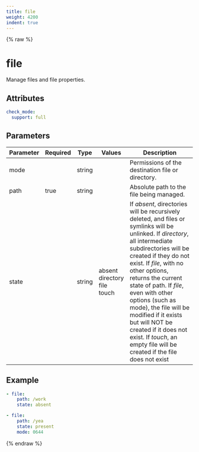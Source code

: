 ```yaml
---
title: file
weight: 4200
indent: true
---
```


{% raw %}
# file

Manage files and file properties.

## Attributes

```yaml
check_mode:
  support: full
```

## Parameters

| Parameter | Required | Type   | Values                               | Description                                                                                                                                                                                                                                                                                                                                                                                                                                                           |
|-----------|----------|--------|--------------------------------------|-----------------------------------------------------------------------------------------------------------------------------------------------------------------------------------------------------------------------------------------------------------------------------------------------------------------------------------------------------------------------------------------------------------------------------------------------------------------------|
| mode      |          | string |                                      | Permissions of the destination file or directory.                                                                                                                                                                                                                                                                                                                                                                                                                     |
| path      | true     | string |                                      | Absolute path to the file being managed.                                                                                                                                                                                                                                                                                                                                                                                                                              |
| state     |          | string | absent<br>directory<br>file<br>touch | If _absent_, directories will be recursively deleted, and files or symlinks will be unlinked. If _directory_, all intermediate subdirectories will be created if they do not exist. If _file_, with no other options, returns the current state of path. If _file_, even with other options (such as mode), the file will be modified if it exists but will NOT be created if it does not exist. If _touch_, an empty file will be created if the file does not exist |

## Example

```yaml
- file:
    path: /work
    state: absent

- file:
    path: /yea
    state: present
    mode: 0644
```

{% endraw %}